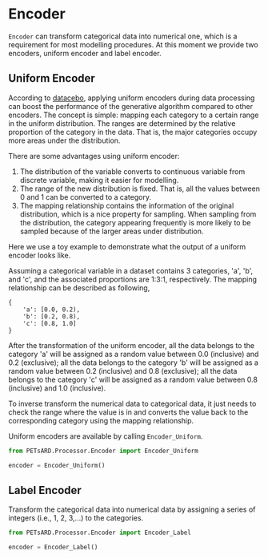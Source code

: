 # Encoder

`Encoder` can transform categorical data into numerical one, which is a requirement for most modelling procedures. At this moment we provide two encoders, uniform encoder and label encoder.

## Uniform Encoder

According to [datacebo](https://datacebo.com/blog/improvement-uniform-encoder/), applying uniform encoders during data processing can boost the performance of the generative algorithm compared to other encoders. The concept is simple: mapping each category to a certain range in the uniform distribution. The ranges are determined by the relative proportion of the category in the data. That is, the major categories occupy more areas under the distribution.

There are some advantages using uniform encoder:

1. The distribution of the variable converts to continuous variable from discrete variable, making it easier for modelling.
2. The range of the new distribution is fixed. That is, all the values between 0 and 1 can be converted to a category.
3. The mapping relationship contains the information of the original distribution, which is a nice property for sampling. When sampling from the distribution, the category appearing frequently is more likely to be sampled because of the larger areas under distribution.

Here we use a toy example to demonstrate what the output of a uniform encoder looks like.

Assuming a categorical variable in a dataset contains 3 categories, 'a', 'b', and 'c', and the associated proportions are 1:3:1, respectively. The mapping relationship can be described as following,

    {
        'a': [0.0, 0.2),
        'b': [0.2, 0.8),
        'c': [0.8, 1.0]
    }

After the transformation of the uniform encoder, all the data belongs to the category 'a' will be assigned as a random value between 0.0 (inclusive) and 0.2 (exclusive); all the data belongs to the category 'b' will be assigned as a random value between 0.2 (inclusive) and 0.8 (exclusive); all the data belongs to the category 'c' will be assigned as a random value between 0.8 (inclusive) and 1.0 (inclusive).

To inverse transform the numerical data to categorical data, it just needs to check the range where the value is in and converts the value back to the corresponding category using the mapping relationship.

Uniform encoders are available by calling `Encoder_Uniform`.

```python
from PETsARD.Processor.Encoder import Encoder_Uniform

encoder = Encoder_Uniform()
```

## Label Encoder

Transform the categorical data into numerical data by assigning a series of integers (i.e., 1, 2, 3,...) to the categories.

```python
from PETsARD.Processor.Encoder import Encoder_Label

encoder = Encoder_Label()
```